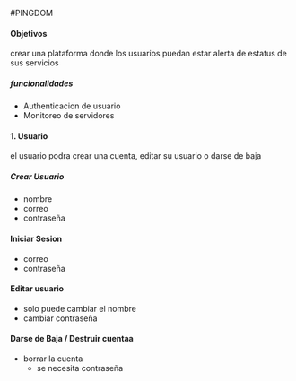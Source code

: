#PINGDOM


#### Objetivos
crear una plataforma donde los usuarios puedan estar alerta de estatus de sus servicios

##### funcionalidades
- Authenticacion de usuario
- Monitoreo de servidores

#### 1. Usuario
el usuario podra crear una cuenta, editar su usuario o darse de baja
##### Crear Usuario
 * nombre
 * correo
 * contraseña
#### Iniciar Sesion
 * correo
 * contraseña

#### Editar usuario
 * solo puede cambiar el nombre
 * cambiar contraseña

#### Darse de Baja /  Destruir cuentaa
 * borrar la cuenta
   * se necesita contraseña

